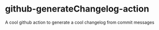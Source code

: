 # github-generateChangelog-action
A cool github action to generate a cool changelog from commit messages
